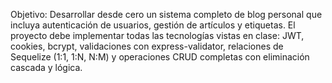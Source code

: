Objetivo:
Desarrollar desde cero un sistema completo de blog personal que incluya autenticación de
usuarios, gestión de artículos y etiquetas. El proyecto debe implementar todas las tecnologías
vistas en clase: JWT, cookies, bcrypt, validaciones con express-validator, relaciones de
Sequelize (1:1, 1:N, N:M) y operaciones CRUD completas con eliminación cascada y lógica.
